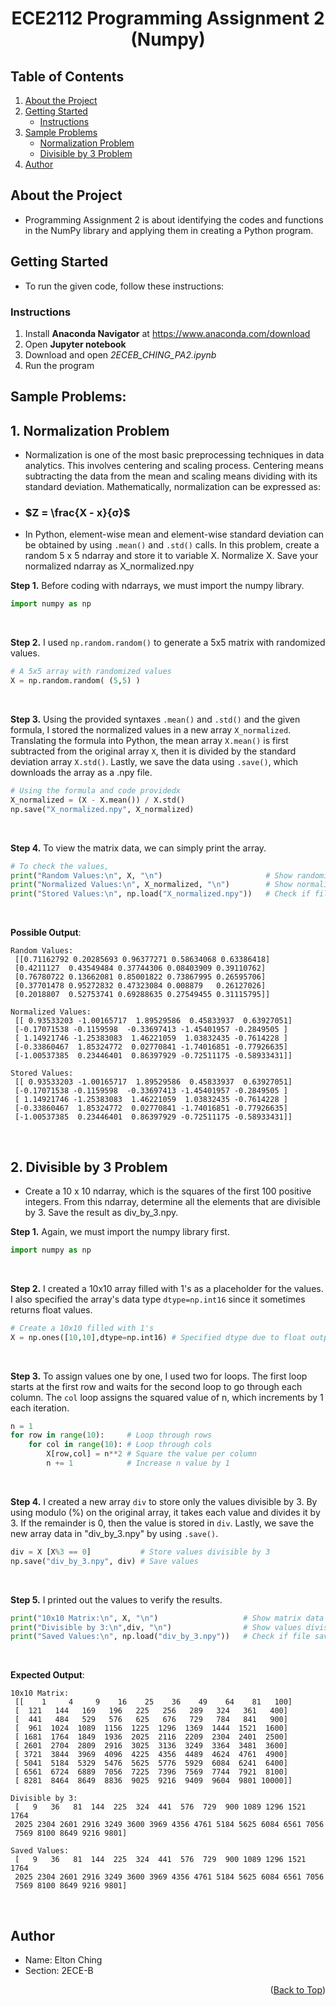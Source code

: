<h1 align="center"> ECE2112 Programming Assignment 2 (Numpy) </h1>

<a id="top"></a>

## Table of Contents
1. [About the Project](#a-about)
2. [Getting Started](#a-getting_started)
   - [Instructions](#a-instructions)
4. [Sample Problems](#a-problems)
   - [Normalization Problem](#a-normalization)
   - [Divisible by 3 Problem](#a-divby3)
5. [Author](#a-author)

<a name="a-about"></a>
## About the Project
- Programming Assignment 2 is about identifying the codes and functions in the NumPy library and applying them in creating a Python program.

<a name="a-getting_started"></a>
## Getting Started
- To run the given code, follow these instructions:
  
<a name="a-instructions"></a>
 ### Instructions
 1. Install **Anaconda Navigator** at https://www.anaconda.com/download
 2. Open **Jupyter notebook**
 3. Download and open _2ECEB_CHING_PA2.ipynb_
 4. Run the program 

<a name="a-problems"></a>
## Sample Problems:

<a name="a-normalization"></a>
## **1. Normalization Problem**
* Normalization is one of the most basic preprocessing techniques in data analytics. This involves centering and scaling process. Centering means subtracting the data from the mean and scaling means dividing with its standard deviation. Mathematically, normalization can be expressed as:

* ###  $`Z = \frac{X - x}{σ}`$

* In Python, element-wise mean and element-wise standard deviation can be obtained by using `.mean()` and `.std()` calls.
In this problem, create a random 5 x 5 ndarray and store it to variable X. Normalize X. Save your normalized ndarray as X_normalized.npy


**Step 1.** Before coding with ndarrays, we must import the numpy library.
``` python
import numpy as np
```
<br/>

**Step 2.** I used  `np.random.random()` to generate a 5x5 matrix with randomized values.
``` python
# A 5x5 array with randomized values
X = np.random.random( (5,5) ) 
```
<br/>

**Step 3.** Using the provided syntaxes `.mean()` and `.std()` and the given formula, I stored the normalized values in a new array `X_normalized`. Translating the formula into Python, the mean array `X.mean()` is first subtracted from the original array `X`, then it is divided by the standard deviation array `X.std()`. Lastly, we save the data using `.save()`, which downloads the array as a .npy file.
``` python
# Using the formula and code providedx
X_normalized = (X - X.mean()) / X.std()
np.save("X_normalized.npy", X_normalized)
```
<br/>

**Step 4.** To view the matrix data, we can simply print the array.
```python
# To check the values,
print("Random Values:\n", X, "\n")                       # Show randomized values
print("Normalized Values:\n", X_normalized, "\n")        # Show normalized values
print("Stored Values:\n", np.load("X_normalized.npy"))   # Check if file saved normalized data
```
<br/>

**Possible Output**: 
``` 
Random Values:
 [[0.71162792 0.20285693 0.96377271 0.58634068 0.63386418]
 [0.4211127  0.43549484 0.37744306 0.08403909 0.39110762]
 [0.76780722 0.13662081 0.85001822 0.73867995 0.26595706]
 [0.37701478 0.95272832 0.47323084 0.008879   0.26127026]
 [0.2018807  0.52753741 0.69288635 0.27549455 0.31115795]] 

Normalized Values:
 [[ 0.93533203 -1.00165717  1.89529586  0.45833937  0.63927051]
 [-0.17071538 -0.1159598  -0.33697413 -1.45401957 -0.2849505 ]
 [ 1.14921746 -1.25383083  1.46221059  1.03832435 -0.7614228 ]
 [-0.33860467  1.85324772  0.02770841 -1.74016851 -0.77926635]
 [-1.00537385  0.23446401  0.86397929 -0.72511175 -0.58933431]] 

Stored Values:
 [[ 0.93533203 -1.00165717  1.89529586  0.45833937  0.63927051]
 [-0.17071538 -0.1159598  -0.33697413 -1.45401957 -0.2849505 ]
 [ 1.14921746 -1.25383083  1.46221059  1.03832435 -0.7614228 ]
 [-0.33860467  1.85324772  0.02770841 -1.74016851 -0.77926635]
 [-1.00537385  0.23446401  0.86397929 -0.72511175 -0.58933431]]
```

<br/>


<a name="a-divby3"></a>
## **2. Divisible by 3 Problem**
* Create a 10 x 10 ndarray, which is the squares of the first 100 positive integers. From this ndarray, determine all the elements that are divisible by 3. Save the result as div_by_3.npy.


**Step 1.** Again, we must import the numpy library first.
``` python
import numpy as np
```
<br/>

**Step 2.** I created a 10x10 array filled with 1's as a placeholder for the values. I also specified the array's data type `dtype=np.int16` since it sometimes returns float values.
``` python
# Create a 10x10 filled with 1's
X = np.ones([10,10],dtype=np.int16) # Specified dtype due to float output
```
<br/>

**Step 3.** To assign values one by one, I used two for loops. The first loop starts at the first row and waits for the second loop to go through each column. The `col` loop assigns the squared value of n, which increments by 1 each iteration.
``` python
n = 1
for row in range(10):     # Loop through rows 
    for col in range(10): # Loop through cols
        X[row,col] = n**2 # Square the value per column
        n += 1            # Increase n value by 1
```
<br/>

**Step 4.** I created a new array `div` to store only the values divisible by 3. By using modulo (%) on the original array, it takes each value and divides it by 3. If the remainder is 0, then the value is stored in `div`. Lastly, we save the new array data in "div_by_3.npy" by using `.save()`.
``` python
div = X [X%3 == 0]           # Store values divisible by 3
np.save("div_by_3.npy", div) # Save values
```
<br/>

**Step 5.** I printed out the values to verify the results.
``` python
print("10x10 Matrix:\n", X, "\n")                   # Show matrix data
print("Divisible by 3:\n",div, "\n")                # Show values divisible by 3
print("Saved Values:\n", np.load("div_by_3.npy"))   # Check if file saved div data
```
<br/>

**Expected Output**: 
``` 
10x10 Matrix:
 [[    1     4     9    16    25    36    49    64    81   100]
 [  121   144   169   196   225   256   289   324   361   400]
 [  441   484   529   576   625   676   729   784   841   900]
 [  961  1024  1089  1156  1225  1296  1369  1444  1521  1600]
 [ 1681  1764  1849  1936  2025  2116  2209  2304  2401  2500]
 [ 2601  2704  2809  2916  3025  3136  3249  3364  3481  3600]
 [ 3721  3844  3969  4096  4225  4356  4489  4624  4761  4900]
 [ 5041  5184  5329  5476  5625  5776  5929  6084  6241  6400]
 [ 6561  6724  6889  7056  7225  7396  7569  7744  7921  8100]
 [ 8281  8464  8649  8836  9025  9216  9409  9604  9801 10000]] 

Divisible by 3:
 [   9   36   81  144  225  324  441  576  729  900 1089 1296 1521 1764
 2025 2304 2601 2916 3249 3600 3969 4356 4761 5184 5625 6084 6561 7056
 7569 8100 8649 9216 9801] 

Saved Values:
 [   9   36   81  144  225  324  441  576  729  900 1089 1296 1521 1764
 2025 2304 2601 2916 3249 3600 3969 4356 4761 5184 5625 6084 6561 7056
 7569 8100 8649 9216 9801]
```
<br/>

<a name="a-author"></a>
## **Author** 
- Name: Elton Ching
- Section: 2ECE-B

<p align="right"> (<a href="#top">Back to Top</a>) </p>
